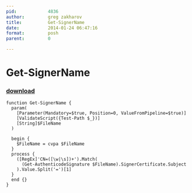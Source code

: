 ```yaml
---
pid:            4836
author:         greg zakharov
title:          Get-SignerName
date:           2014-01-24 06:47:16
format:         posh
parent:         0

---
```


# Get-SignerName

### [download](//scripts/4836.ps1)



```posh
function Get-SignerName {
  param(
    [Parameter(Mandatory=$true, Position=0, ValueFromPipeline=$true)]
    [ValidateScript({Test-Path $_})]
    [String]$FileName
  )
  
  begin {
    $FileName = cvpa $FileName
  }
  process {
    ([RegEx]'CN=([\w|\s])+').Match(
      (Get-AuthenticodeSignature $FileName).SignerCertificate.Subject
    ).Value.Split('=')[1]
  }
  end {}
}
```
